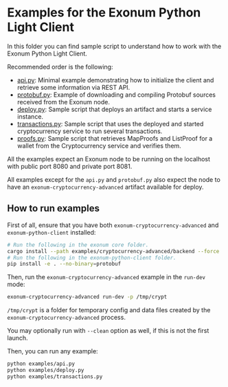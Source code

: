 # Examples for the Exonum Python Light Client

In this folder you can find sample script to understand how to work with the
Exonum Python Light Client.

Recommended order is the following:

- [api.py](api.py): Minimal example demonstrating how to initialize the client
  and retrieve some information via REST API.
- [protobuf.py](protobuf.py): Example of downloading and compiling Protobuf
  sources received from the Exonum node.
- [deploy.py](deploy.py): Sample script that deploys an artifact and starts a
  service instance.
- [transactions.py](transactions.py): Sample script that uses the deployed and
  started cryptocurrency service to run several transactions.
- [proofs.py](proofs.py): Sample script that retrieves MapProofs and ListProof
  for a wallet from the Cryptocurrency service and verifies them.

All the examples expect an Exonum node to be running on the localhost with
public port 8080 and private port 8081.

All examples except for the `api.py` and `protobuf.py` also expect the node to
have an `exonum-cryptocurrency-advanced` artifact available for deploy.

## How to run examples

First of all, ensure that you have both `exonum-cryptocurrency-advanced` and
`exonum-python-client` installed:

```sh
# Run the following in the exonum core folder.
cargo install --path examples/cryptocurrency-advanced/backend --force
# Run the following in the exonum-python-client folder.
pip install -e . --no-binary=protobuf
```

Then, run the `exonum-cryptocurrency-advanced` example in the `run-dev` mode:

```sh
exonum-cryptocurrency-advanced run-dev -p /tmp/crypt
```

`/tmp/crypt` is a folder for temporary config and data files created 
by the `exonum-cryptocurrency-advanced` process.

You may optionally run with `--clean` option as well, if this is not the first launch.

Then, you can run any example:

```sh
python examples/api.py
python examples/deploy.py
python examples/transactions.py
```
